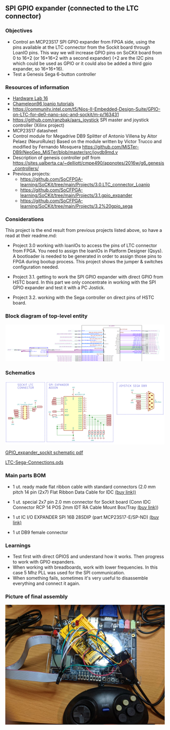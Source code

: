 SPI GPIO expander (connected to the LTC connector)
-----

### Objectives

* Control an MCP23S17 SPI GPIO expander from FPGA side, using the pins available at the LTC connector from the Sockit board through LoanIO pins.  This way we will increase GPIO pins on SoCKit board from 0 to 16+2 (or 16+16+2 with a second expander) (+2 are the I2C pins which could be used as GPIO or it could also be added a third gpio expander, so 16+16+16).
* Test a Genesis Sega 6-button controller

### Resources of information

* [Hardware Lab 16](https://rocketboards.org/foswiki/pub/Documentation/ArrowSoCKitEvaluationBoard/SoCKIT_Materials_16.0.zip)
* [Chameleon96 loanio tutorials](https://github.com/SoCFPGA-learning/Chameleon96/tree/master/Tutorials)
* https://community.intel.com/t5/Nios-II-Embedded-Design-Suite/GPIO-on-LTC-for-de0-nano-soc-and-sockit/m-p/163431
* https://github.com/ranzbak/aars_joystick  SPI master and joystick controller (Xilinx project)
* MCP23S17 datasheet 
* Control module for Megadrive DB9 Splitter of Antonio Villena by Aitor Pelaez (NeuroRulez) Based on the module written by Victor Trucco and modified by Fernando Mosquera https://github.com/MiSTer-DB9/NeoGeo_MiSTer/blob/master/src/joydb9md.v
* Description of genesis controller pdf from https://sites.ualberta.ca/~delliott/cmpe490/appnotes/2016w/g6_genesis_controllers/
* Previous projects:
  * https://github.com/SoCFPGA-learning/SoCKit/tree/main/Projects/3.0.LTC_connector_Loanio
  * https://github.com/SoCFPGA-learning/SoCKit/tree/main/Projects/3.1.gpio_expander
  * https://github.com/SoCFPGA-learning/SoCKit/tree/main/Projects/3.2%20gpio_sega

### Considerations

This project is the end result from previous projects listed above, so have a read at their readme.md:

* Project 3.0  working with loanIOs to access the pins of LTC connector from FPGA.  You need to assign the loanIOs in Platform Designer (Qsys). A bootloader is needed to be generated in order to assign those pins to FPGA during bootup process. This project shows the jumper & switches configuration needed.

* Project 3.1. getting to work the SPI GPIO expander with direct GPIO from HSTC board. In this part we only concentrate in working with the SPI GPIO expander and test it with a PC Jostick.

* Project 3.2. working with the Sega controller on direct pins of HSTC board. 

  

### Block diagram of top-level entity
![](./block-diagram.png)



### Schematics

![image-20210226230226720](schematic.png)

 [GPIO_expander_sockit schematic pdf](GPIO_expander.pdf) 

 [LTC-Sega-Connections.ods](LTC-Sega-Connections.ods) 

### Main parts BOM

* 1 ut. ready made flat ribbon cable with standard connectors (2.0 mm pitch 14 pin (2x7) Flat Ribbon Data Cable for IDC [(buy link))](https://es.aliexpress.com/item/1005001609398146.html)                              

* 1 ut. special 2x7 pin 2.0 mm connector for Sockit board (Conn IDC Connector RCP 14 POS 2mm IDT RA Cable Mount Box/Tray [(buy link)](https://www.arrow.com/en/products/1-111623-9/te-connectivity?q=1-111623-9))

* 1 ut IC I/O EXPANDER SPI 16B 28SDIP  (part MCP23S17-E/SP-ND) [(buy link)](https://www.mouser.es/ProductDetail/Microchip-Technology/MCP23S17-E-SP/?qs=%2Fha2pyFadujGtHimLqIg4AmW4vCSvXf1nM4oOC77TXAIdYVbFt74Gw%3D%3D)

* 1 ut DB9 female connector

  

### Learnings

* Test first with direct GPIOS and understand how it works. Then progress to work with GPIO expanders.
* When working with breadboards, work with lower frequencies. In this case 5 Mhz PLL was used for the SPI communication.
* When something fails, sometimes it's very useful to disassemble everything and connect it again.



### Picture of final assembly

![photo_2021-02-27_01-13-20](assembly.jpg)


